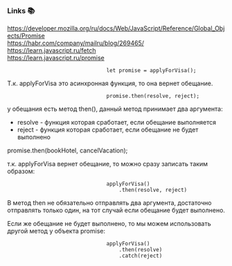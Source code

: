 ### Links :books:
https://developer.mozilla.org/ru/docs/Web/JavaScript/Reference/Global_Objects/Promise  
https://habr.com/company/mailru/blog/269465/  
https://learn.javascript.ru/fetch  
https://learn.javascript.ru/promise  

                                    let promise = applyForVisa();

Т.к. applyForVisa это асинхронная функция, то она вернет обещание.

                                    promise.then(resolve, reject);

у обещания есть метод then(), данный метод принимает два аргумента:
 - resolve - функция которая сработает, если обещание выполняется
 - reject - функция которая сработает, если обещание не будет выполнено

promise.then(bookHotel, cancelVacation);

т.к. applyForVisa вернет обещание, то можно сразу записать таким образом:
                                    
                                    applyForVisa()
                                        .then(resolve, reject)
                                        
В метод then не обязательно отправлять два аргумента, достаточно отправлять только один, на тот случай если обещание будет выполнено.

Если же обещание не будет выполнено, то мы можем использовать другой метод у объекта promise:

                                    applyForVisa()
                                        .then(resolve)
                                        .catch(reject)






